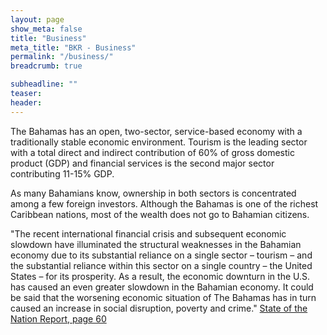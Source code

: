 ```yaml
---
layout: page
show_meta: false
title: "Business"
meta_title: "BKR - Business"
permalink: "/business/"
breadcrumb: true

subheadline: ""
teaser:
header:
---
```

The Bahamas has an open, two-sector, service-based economy with a traditionally stable economic environment. Tourism is the leading sector with a total direct and indirect contribution of 60% of gross domestic product (GDP) and financial services is the second major sector contributing 11-15% GDP. 

As many Bahamians know, ownership in both sectors is concentrated among a few foreign investors. Although the Bahamas is one of the richest Caribbean nations, most of the wealth does not go to Bahamian citizens.

"The recent international financial crisis and subsequent economic slowdown have illuminated the structural weaknesses in the Bahamian economy due to its substantial reliance on a single sector – tourism – and the substantial reliance within this sector on a single country – the United States – for its prosperity. As a result, the economic downturn in the U.S. has caused an even greater slowdown in the Bahamian economy. It could be said that the worsening economic situation of The Bahamas has in turn caused an increase in social disruption, poverty and crime." [State of the Nation Report, page 60][1]

[1]: http://www.vision2040bahamas.org/media/uploads/State_of_the_Nation_Summary_Report.pdf
[2]: http://competecaribbean.org/wp-content/uploads/2015/02/2014-The-Bahamas-Private-Sector-Assessment-Report.pdf